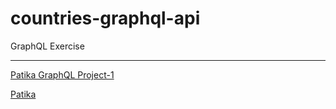 # countries-graphql-api

GraphQL Exercise

---

<!-- ![cgaimg](cga.png) -->

[Patika GraphQL Project-1](https://academy.patika.dev/courses/graphql/project-01)

[Patika](https://academy.patika.dev/tr/@alpk)
